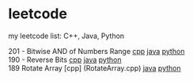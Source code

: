 # leetcode
my leetcode list: C++, Java, Python

201 - Bitwise AND of Numbers Range [cpp](RangeBitwiseAnd.cpp) [java](RangeBitwiseAnd.java) [python](RangeBitwiseAnd.py) <br />
190 - Reverse Bits [cpp](ReverseBits.cpp) [java](ReverseBits.java) [python](ReverseBits.py) <br />
189	Rotate Array [cpp] (RotateArray.cpp) [java](RotateArray.java) [python](RotateArray.py)
